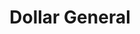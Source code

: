 ---
title: "Dollar General"
url: /statesville/dollar-general-wilkesboro-highway/
shop: variety store
---
